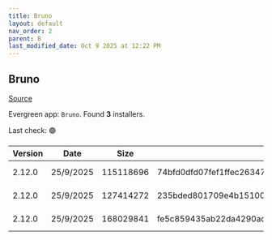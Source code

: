 ```yaml
---
title: Bruno
layout: default
nav_order: 2
parent: B
last_modified_date: Oct 9 2025 at 12:22 PM
---
```


## Bruno

[Source](https://www.usebruno.com/)

Evergreen app: `Bruno`. Found **3** installers.

Last check: 🟢

| Version | Date      | Size      | Sha256                                                           | Architecture | InstallerType | Type | URI                                                                                                                                                                          |
| ------- | --------- | --------- | ---------------------------------------------------------------- | ------------ | ------------- | ---- | ---------------------------------------------------------------------------------------------------------------------------------------------------------------------------- |
| 2.12.0  | 25/9/2025 | 115118696 | 74bfd0dfd07fef1ffec26347154f8cff58afda4eb7f36f318ad0f33b0cac6c53 | x64          | Default       | exe  | [https://github.com/usebruno/bruno/releases/download/v2.12.0/bruno_2.12.0_x64_win.exe](https://github.com/usebruno/bruno/releases/download/v2.12.0/bruno_2.12.0_x64_win.exe) |
| 2.12.0  | 25/9/2025 | 127414272 | 235bded801709e4b15100580e6bfa640f54b1ac51b4e4124ee10e83af2b5154e | x64          | Default       | msi  | [https://github.com/usebruno/bruno/releases/download/v2.12.0/bruno_2.12.0_x64_win.msi](https://github.com/usebruno/bruno/releases/download/v2.12.0/bruno_2.12.0_x64_win.msi) |
| 2.12.0  | 25/9/2025 | 168029841 | fe5c859435ab22da4290ad674ed4f75983588208aa9db6024519dddb46359727 | x64          | Default       | zip  | [https://github.com/usebruno/bruno/releases/download/v2.12.0/bruno_2.12.0_x64_win.zip](https://github.com/usebruno/bruno/releases/download/v2.12.0/bruno_2.12.0_x64_win.zip) |
